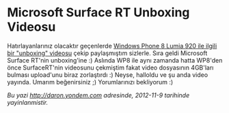 # Microsoft Surface RT Unboxing Videosu 

Hatırlayanlarınız olacaktır geçenlerde [Windows Phone 8 Lumia 920 ile
ilgili bir "unboxing"
videosu](http://daron.yondem.com/tr/post/Windows_Phone_8_Lumia_920_Unboxing)
çekip paylaşmıştım sizlerle. Sıra geldi Microsoft Surface RT'nin
unboxing'ine :) Aslında WP8 ile aynı zamanda hatta WP8'den önce
SurfaceRT'nin videosunu çekmiştim fakat video dosyasının 4GB'ları
bulması upload'unu biraz zorlaştırdı :) Neyse, halloldu ve şu anda video
yayında. Umarım beğenirsiniz ;) Yorumlarınızı bekliyorum :)

*Bu yazi http://daron.yondem.com adresinde, 2012-11-9 tarihinde yayinlanmistir.*
